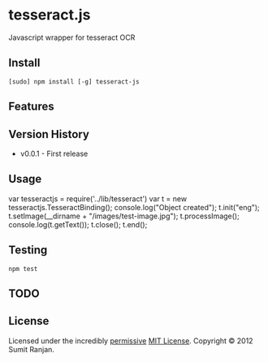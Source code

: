 tesseract.js
============

Javascript wrapper for tesseract OCR 

Install
-------

    [sudo] npm install [-g] tesseract-js

Features
--------


Version History
---------------

*  v0.0.1 - First release

Usage
-----

var tesseractjs = require('../lib/tesseract')
var t = new tesseractjs.TesseractBinding();
console.log("Object created");
t.init("eng");
t.setImage(__dirname + "/images/test-image.jpg");
t.processImage();
console.log(t.getText());
t.close();
t.end();


Testing
-------

    npm test


TODO
----


License
-------

Licensed under the incredibly [permissive](http://en.wikipedia.org/wiki/Permissive_free_software_licence) [MIT License](http://creativecommons.org/licenses/MIT/). Copyright &copy; 2012 Sumit Ranjan.
